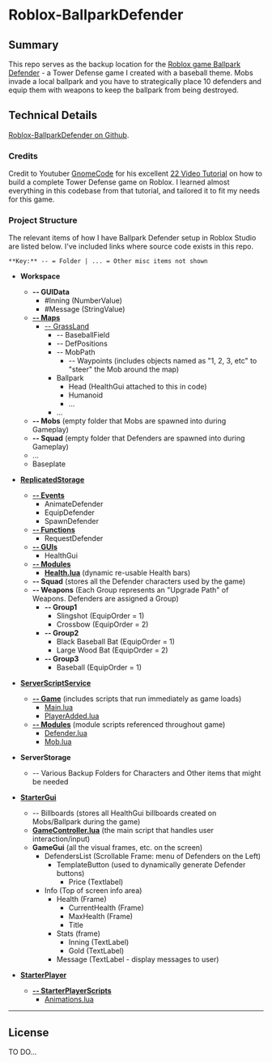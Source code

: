 # Roblox-BallparkDefender

## Summary

This repo serves as the backup location for the [Roblox game Ballpark Defender](https://roblox.com/games/12117545162/Ballpark-Defender) - a Tower Defense game I created with a baseball theme. Mobs invade a local ballpark and you have to strategically place 10 defenders and equip them with weapons to keep the ballpark from being destroyed. 

## Technical Details

[Roblox-BallparkDefender on Github](https://github.com/prilldev/Roblox-BallparkDefender).

### Credits

Credit to Youtuber [GnomeCode](https://www.youtube.com/@GnomeCode) for his excellent [22 Video Tutorial](https://www.youtube.com/watch?v=DanjB0cTfw0&list=PLtMUa6NlF10fEF1WOeDtuGcIn0RdUNL7c) on how to build a complete Tower Defense game on Roblox. I learned almost everything in this codebase from that tutorial, and tailored it to fit my needs for this game.

### Project Structure 

The relevant items of how I have Ballpark Defender setup in Roblox Studio are listed below. I've included links where source code exists in this repo.

```
**Key:** -- = Folder | ... = Other misc items not shown
```

* **Workspace**
    * **-- GUIData**
        * #Inning (NumberValue)
        * #Message (StringValue)
    * **[-- Maps](https://github.com/prilldev/Roblox-BallparkDefender/tree/master/Workspace/Maps)**
        * [-- GrassLand](https://github.com/prilldev/Roblox-BallparkDefender/tree/master/Workspace/Maps/GrassLand)
            * -- BaseballField
            * -- DefPositions
            * -- MobPath
                * -- Waypoints (includes objects named as "1, 2, 3, etc" to "steer" the Mob around the map)
            * Ballpark
                * Head (HealthGui attached to this in code)
                * Humanoid
                * ...
            * ...
    * **-- Mobs** (empty folder that Mobs are spawned into during Gameplay)
    * **-- Squad** (empty folder that Defenders are spawned into during Gameplay)
    * ...
    * Baseplate 
    
* **[ReplicatedStorage](https://github.com/prilldev/Roblox-BallparkDefender/tree/master/ReplicatedStorage/Modules)**
    * **[-- Events](https://github.com/prilldev/Roblox-BallparkDefender/tree/master/ReplicatedStorage/Events)**
        * AnimateDefender
        * EquipDefender
        * SpawnDefender
    * **[-- Functions](https://github.com/prilldev/Roblox-BallparkDefender/tree/master/ReplicatedStorage/Functions)**
        * RequestDefender
    * **[-- GUIs](https://github.com/prilldev/Roblox-BallparkDefender/tree/master/ReplicatedStorage/GUIs)**
        * HealthGui
    * **[-- Modules](https://github.com/prilldev/Roblox-BallparkDefender/tree/master/ReplicatedStorage/Modules)**
        * **[Health.lua](https://github.com/prilldev/Roblox-BallparkDefender/blob/master/ReplicatedStorage/Modules/Health.lua)** (dynamic re-usable Health bars)
    * **-- Squad** (stores all the Defender characters used by the game)
    * **-- Weapons** 
    (Each Group represents an "Upgrade Path" of Weapons. Defenders are assigned a Group)
        * **-- Group1** 
            * Slingshot (EquipOrder = 1)
            * Crossbow (EquipOrder = 2)
        * **-- Group2**
            * Black Baseball Bat (EquipOrder = 1)
            * Large Wood Bat (EquipOrder = 2)
        * **-- Group3**
            * Baseball (EquipOrder = 1)
    
* **[ServerScriptService](https://github.com/prilldev/Roblox-BallparkDefender/tree/master/ServerScriptService)**
    * **[-- Game](https://github.com/prilldev/Roblox-BallparkDefender/tree/master/ServerScriptService/Game)** (includes scripts that run immediately as game loads)
        * [Main.lua](https://github.com/prilldev/Roblox-BallparkDefender/blob/master/ServerScriptService/Game/Main.lua)
        * [PlayerAdded.lua](https://github.com/prilldev/Roblox-BallparkDefender/blob/master/ServerScriptService/Game/PlayerAdded.lua)
    * **[-- Modules](https://github.com/prilldev/Roblox-BallparkDefender/tree/master/ServerScriptService/Modules)** (module scripts referenced throughout game)
        * [Defender.lua](https://github.com/prilldev/Roblox-BallparkDefender/blob/master/ServerScriptService/Modules/Defender.lua)
        * [Mob.lua](https://github.com/prilldev/Roblox-BallparkDefender/blob/master/ServerScriptService/Modules/Mob.lua)
* **ServerStorage**
    * -- Various Backup Folders for Characters and Other items that might be needed
* **[StarterGui](https://github.com/prilldev/Roblox-BallparkDefender/tree/master/StarterGui)**
    * -- Billboards (stores all HealthGui billboards created on Mobs/Ballpark during the game)
    * **[GameController.lua](https://github.com/prilldev/Roblox-BallparkDefender/blob/master/StarterGui/GameController.lua)** (the main script that handles user interaction/input)
    * **GameGui** (all the visual frames, etc. on the screen)
        * DefendersList (Scrollable Frame: menu of Defenders on the Left)
            * TemplateButton (used to dynamically generate Defender buttons)
                * Price (Textlabel)
        * Info (Top of screen info area)
            * Health (Frame)
                * CurrentHealth (Frame)
                * MaxHealth (Frame)
                * Title
            * Stats (frame)
                * Inning (TextLabel)
                * Gold (TextLabel)
            * Message (TextLabel - display messages to user)
        
* **[StarterPlayer](https://github.com/prilldev/Roblox-BallparkDefender/tree/master/StarterPlayer)**
    * **[-- StarterPlayerScripts](https://github.com/prilldev/Roblox-BallparkDefender/tree/master/StarterPlayer/StarterPlayerScripts)**
        * [Animations.lua](https://github.com/prilldev/Roblox-BallparkDefender/blob/master/StarterPlayer/StarterPlayerScripts/Animations.lua)

---

## License

TO DO...
